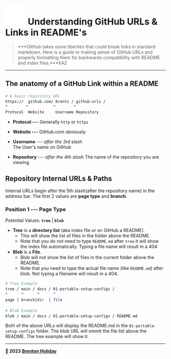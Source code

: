 # ![GitHub Icon](https://raw.githubusercontent.com/8rents/_/i/h1/github.png) Understanding GitHub  URLs & Links in README's 

> ***GitHub takes some liberties that could break links in standard markdown. Here is a guide to making sense of GitHub URLs and properly formatting them for backwards compatibility with README and index files.***XAZ

---

## The anatomy of a GitHub Link within a README

```bash
# A basic repository URL
https://  github.com/ 8rents / github-urls /
^		 ^           ^        ^
Protocol  Website     Username Repository
```

- **Protocol ---** Generally `http` or `https`

- **Website ---** GitHub.com obviously

- **Username** --- *after the 3rd* slash  
  The User's name on GitHub
  
-  **Repository** --- *after the 4th slash* 
  The name of the repository you are viewing

  
  
  ## Repository Internal URLs & Paths
  
  Internal URLs begin after the 5th slash(after the repository name) in the address bar. The first 2 values are **page type** and **branch**. 
  
  ### Position 1 --- Page  Type
  
  Potential Values:  **`tree`** | **`blob`**
  
  - **Tree** is a **directory list** (aka index file or on GitHub a README).
    - This will show the list of files in the folder above the README.
    - Note that you do not need to type `README.md` after `tree` it will show the index file automatically. Typing a file name will result in a 404
  - **Blob** is a **File**.
    - Blob will not show the list of files in the current folder above the README. 
    - Note that you need to type the actual file name (like `README.md`) after blob. Not typing a filename will result in a 404.
  
  ```bash
  # Tree Example
  tree / main / docs / 01-portable-setup-configs / 
  ^      ^      ^      ^
  page | branch|dir  | file 
  
  # Blob Example
  blob / main / docs / 01-portable-setup-configs / README.md
  ```
  
  Both of the above URLs will display the README.md in the `01-portable-setup-configs` folder. The blob URL will ommit the file list above the README. The tree example will show it.

---

**🤍 2023 [Brenton Holiday](https://brenton.holiday)**